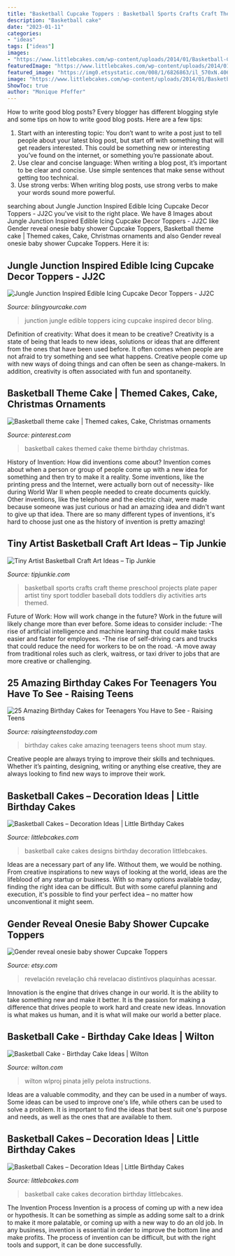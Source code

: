 ```yaml
---
title: "Basketball Cupcake Toppers : Basketball Sports Crafts Craft Theme Preschool Projects Plate Paper Artist Tiny Sport Toddler Baseball Dots Toddlers Diy Activities Arts Themed"
description: "Basketball cake"
date: "2023-01-11"
categories:
- "ideas"
tags: ["ideas"]
images:
- "https://www.littlebcakes.com/wp-content/uploads/2014/01/Basketball-Cake-Designs.jpg"
featuredImage: "https://www.littlebcakes.com/wp-content/uploads/2014/01/Basketball-Cake-Designs.jpg"
featured_image: "https://img0.etsystatic.com/008/1/6826863/il_570xN.406301398_lnzk.jpg"
image: "https://www.littlebcakes.com/wp-content/uploads/2014/01/Basketball-Cake-Designs.jpg"
ShowToc: true
author: "Monique Pfeffer"
---
```



How to write good blog posts?
Every blogger has different blogging style and some tips on how to write good blog posts. Here are a few tips: 
1. Start with an interesting topic: You don’t want to write a post just to tell people about your latest blog post, but start off with something that will get readers interested. This could be something new or interesting you’ve found on the internet, or something you’re passionate about. 
2. Use clear and concise language: When writing a blog post, it’s important to be clear and concise. Use simple sentences that make sense without getting too technical. 
3. Use strong verbs: When writing blog posts, use strong verbs to make your words sound more powerful.

	

		
searching about Jungle Junction Inspired Edible Icing Cupcake Decor Toppers - JJ2C you've visit to the right place. We have 8 Images about Jungle Junction Inspired Edible Icing Cupcake Decor Toppers - JJ2C like Gender reveal onesie baby shower Cupcake Toppers, Basketball theme cake | Themed cakes, Cake, Christmas ornaments and also Gender reveal onesie baby shower Cupcake Toppers. Here it is:
		
    
## Jungle Junction Inspired Edible Icing Cupcake Decor Toppers - JJ2C

<img loading=lazy src="https://cdn.shopify.com/s/files/1/0789/4537/products/JJ2C_grande.jpg?v=1435958465" onerror="this.onerror=null;this.src='https://tse3.mm.bing.net/th?id=OIP.bLD_fMPrBb48z-7Bd4TdVwAAAA&amp;pid=15.1';" alt="Jungle Junction Inspired Edible Icing Cupcake Decor Toppers - JJ2C">

_Source: blingyourcake.com_

>junction jungle edible toppers icing cupcake inspired decor bling. 

	

Definition of creativity: What does it mean to be creative?
Creativity is a state of being that leads to new ideas, solutions or ideas that are different from the ones that have been used before. It often comes when people are not afraid to try something and see what happens. Creative people come up with new ways of doing things and can often be seen as change-makers. In addition, creativity is often associated with fun and spontaneity.

    
## Basketball Theme Cake | Themed Cakes, Cake, Christmas Ornaments

<img loading=lazy src="https://i.pinimg.com/originals/ff/cf/61/ffcf61928983083de21808e7a09a6063.jpg" onerror="this.onerror=null;this.src='https://tse4.mm.bing.net/th?id=OIP.9NdWeGt8-1vwnlODn6FZCwHaLI&amp;pid=15.1';" alt="Basketball theme cake | Themed cakes, Cake, Christmas ornaments">

_Source: pinterest.com_

>basketball cakes themed cake theme birthday christmas. 

	

History of Invention: How did inventions come about?
Invention comes about when a person or group of people come up with a new idea for something and then try to make it a reality. Some inventions, like the printing press and the Internet, were actually born out of necessity- like during World War II when people needed to create documents quickly. Other inventions, like the telephone and the electric chair, were made because someone was just curious or had an amazing idea and didn't want to give up that idea. There are so many different types of inventions, it's hard to choose just one as the history of invention is pretty amazing!

    
## Tiny Artist Basketball Craft Art Ideas – Tip Junkie

<img loading=lazy src="https://tipjunkie.com/wp-content/uploads/kid-thumbs/tiny-artist-basketball-craft-art-ideas.JPG" onerror="this.onerror=null;this.src='https://tse1.mm.bing.net/th?id=OIP.TyIxjQipgjTIAxBP2IR5wAHaHa&amp;pid=15.1';" alt="Tiny Artist Basketball Craft Art Ideas – Tip Junkie">

_Source: tipjunkie.com_

>basketball sports crafts craft theme preschool projects plate paper artist tiny sport toddler baseball dots toddlers diy activities arts themed. 

	

Future of Work: How will work change in the future?
Work in the future will likely change more than ever before. Some ideas to consider include:
-The rise of artificial intelligence and machine learning that could make tasks easier and faster for employees. 
-The rise of self-driving cars and trucks that could reduce the need for workers to be on the road. 
-A move away from traditional roles such as clerk, waitress, or taxi driver to jobs that are more creative or challenging.

    
## 25 Amazing Birthday Cakes For Teenagers You Have To See - Raising Teens

<img loading=lazy src="https://i0.wp.com/raisingteenstoday.com/wp-content/uploads/2020/08/Birthday-Cake-10.jpg?resize=550%2C733&amp;ssl=1" onerror="this.onerror=null;this.src='https://tse4.mm.bing.net/th?id=OIP.MnPij10lJKqr2TezJm1rGwHaJ3&amp;pid=15.1';" alt="25 Amazing Birthday Cakes for Teenagers You Have to See - Raising Teens">

_Source: raisingteenstoday.com_

>birthday cakes cake amazing teenagers teens shoot mum stay. 

	

Creative people are always trying to improve their skills and techniques. Whether it’s painting, designing, writing or anything else creative, they are always looking to find new ways to improve their work.

    
## Basketball Cakes – Decoration Ideas | Little Birthday Cakes

<img loading=lazy src="https://www.littlebcakes.com/wp-content/uploads/2014/01/Basketball-Cake-Designs.jpg" onerror="this.onerror=null;this.src='https://tse4.mm.bing.net/th?id=OIP.Xvstc9Hcn03ZCbKAPwgphAHaHa&amp;pid=15.1';" alt="Basketball Cakes – Decoration Ideas | Little Birthday Cakes">

_Source: littlebcakes.com_

>basketball cake cakes designs birthday decoration littlebcakes. 

	

Ideas are a necessary part of any life. Without them, we would be nothing. From creative inspirations to new ways of looking at the world, ideas are the lifeblood of any startup or business. With so many options available today, finding the right idea can be difficult. But with some careful planning and execution, it's possible to find your perfect idea – no matter how unconventional it might seem.

    
## Gender Reveal Onesie Baby Shower Cupcake Toppers

<img loading=lazy src="https://img0.etsystatic.com/008/1/6826863/il_570xN.406301398_lnzk.jpg" onerror="this.onerror=null;this.src='https://tse2.mm.bing.net/th?id=OIP.0tqEMXTmrxSLOhhEUnALfgHaJ4&amp;pid=15.1';" alt="Gender reveal onesie baby shower Cupcake Toppers">

_Source: etsy.com_

>revelación revelação chá revelacao distintivos plaquinhas acessar. 

	

Innovation is the engine that drives change in our world. It is the ability to take something new and make it better. It is the passion for making a difference that drives people to work hard and create new ideas. Innovation is what makes us human, and it is what will make our world a better place.

    
## Basketball Cake - Birthday Cake Ideas | Wilton

<img loading=lazy src="https://www.wilton.com/dw/image/v2/AAWA_PRD/on/demandware.static/-/Sites-wilton-project-master/default/dw43e1803e/images/project/WLPROJ-3014/WLPROJ-3014-basketball-cake-1.jpg?sw=1440&amp;sh=750&amp;sm=fit" onerror="this.onerror=null;this.src='https://tse1.mm.bing.net/th?id=OIP.ljMMTjYy7KpU3S1mp9ReaQHaHa&amp;pid=15.1';" alt="Basketball Cake - Birthday Cake Ideas | Wilton">

_Source: wilton.com_

>wilton wlproj pinata jelly pelota instructions. 

	

Ideas are a valuable commodity, and they can be used in a number of ways. Some ideas can be used to improve one's life, while others can be used to solve a problem. It is important to find the ideas that best suit one's purpose and needs, as well as the ones that are available to them.

    
## Basketball Cakes – Decoration Ideas | Little Birthday Cakes

<img loading=lazy src="https://www.littlebcakes.com/wp-content/uploads/2014/01/Basketball-Cake-Images.jpg" onerror="this.onerror=null;this.src='https://tse2.mm.bing.net/th?id=OIP.zqrI3AACt_7ocvi4j85ctAHaFj&amp;pid=15.1';" alt="Basketball Cakes – Decoration Ideas | Little Birthday Cakes">

_Source: littlebcakes.com_

>basketball cake cakes decoration birthday littlebcakes. 

	

The Invention Process
Invention is a process of coming up with a new idea or hypothesis. It can be something as simple as adding some salt to a drink to make it more palatable, or coming up with a new way to do an old job. In any business, invention is essential in order to improve the bottom line and make profits. The process of invention can be difficult, but with the right tools and support, it can be done successfully.

